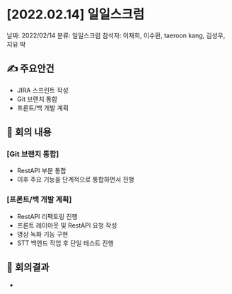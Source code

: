 # [2022.02.14] 일일스크럼

날짜: 2022/02/14
분류: 일일스크럼
참석자: 이재희, 이수환, taeroon kang, 김성우, 지유 박

## ✍ 주요안건

- JIRA 스프린트 작성
- Git 브랜치 통합
- 프론트/백 개발 계획

## 📑 회의 내용

### [Git 브랜치 통합]

- RestAPI 부분 통합
- 이후 주요 기능을 단계적으로 통합하면서 진행

### [프론트/백 개발 계획]

- RestAPI 리팩토링 진행
- 프론트 레이아웃 및 RestAPI 요청 작성
- 영상 녹화 기능 구현
- STT 백엔드 작업 후 단일 테스트 진행

## 📢 회의결과

-